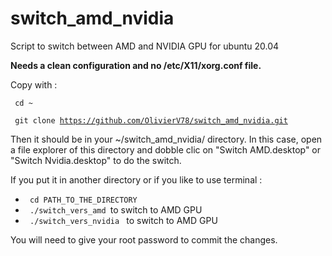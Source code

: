 # switch_amd_nvidia
Script to switch between AMD and NVIDIA GPU for ubuntu 20.04

**Needs a clean configuration and no /etc/X11/xorg.conf file.**

Copy with :

<code> cd ~ </code>

<code> git clone https://github.com/OlivierV78/switch_amd_nvidia.git </code>

Then it should be in your ~/switch_amd_nvidia/ directory.
In this case, open a file explorer of this directory and dobble clic on "Switch AMD.desktop" or "Switch Nvidia.desktop" to do the switch.

If you put it in another directory or if you like to use terminal :
  * <code> cd PATH_TO_THE_DIRECTORY </code>
  * <code> ./switch_vers_amd  </code>to switch to AMD GPU
  * <code> ./switch_vers_nvidia </code> to switch to AMD GPU
  
  You will need to give your root password to commit the changes.
